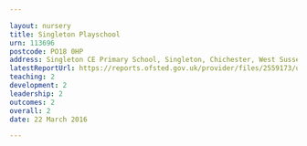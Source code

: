 ```yaml
---

layout: nursery
title: Singleton Playschool
urn: 113696
postcode: PO18 0HP
address: Singleton CE Primary School, Singleton, Chichester, West Sussex, PO18 0HP
latestReportUrl: https://reports.ofsted.gov.uk/provider/files/2559173/urn/113696.pdf
teaching: 2
development: 2
leadership: 2
outcomes: 2
overall: 2
date: 22 March 2016

---
```

